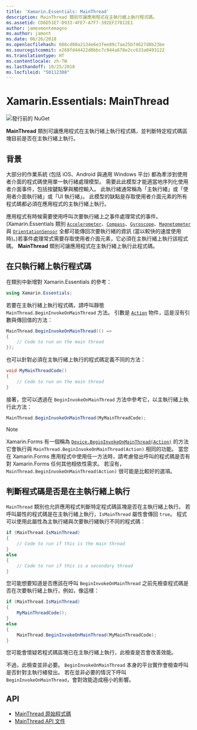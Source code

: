```yaml
---
title: 'Xamarin.Essentials: MainThread'
description: MainThread 類別可讓應用程式在主執行緒上執行程式碼。
ms.assetid: CD6D51E7-D933-4FE7-A7F7-392EF27812E1
author: jamesmontemagno
ms.author: jamont
ms.date: 06/26/2018
ms.openlocfilehash: 608cd00a2134e6e3fee89c7ae25bf4627d8b23be
ms.sourcegitcommit: e268fd44422d0bbc7c944a678e2cc633a0493122
ms.translationtype: HT
ms.contentlocale: zh-TW
ms.lasthandoff: 10/25/2018
ms.locfileid: "50112308"
---
```

# <a name="xamarinessentials-mainthread"></a>Xamarin.Essentials: MainThread

![發行前的 NuGet](~/media/shared/pre-release.png)

**MainThread** 類別可讓應用程式在主執行緒上執行程式碼，並判斷特定程式碼區塊目前是否在主執行緒上執行。

## <a name="background"></a>背景

大部分的作業系統 (包括 iOS、Android 與通用 Windows 平台) 都為牽涉到使用者介面的程式碼使用單一執行緒處理模型。 需要此此模型才能適當地序列化使用者介面事件，包括按鍵點擊與觸控輸入。 此執行緒通常稱為「主執行緒」或「使用者介面執行緒」或「UI 執行緒」。 此模型的缺點是存取使用者介面元素的所有程式碼都必須在應用程式的主執行緒上執行。 

應用程式有時候需要使用呼叫次要執行緒上之事件處理常式的事件。 (Xamarin.Essentials 類別 [`Accelerometer`](accelerometer.md)、[`Compass`](compass.md)、[`Gyroscope`](gyroscope.md)、[`Magnetometer`](magnetometer.md) 與 [`OrientationSensor`](orientation-sensor.md) 全都可能傳回次要執行緒的資訊 (當以較快的速度使用時)。)若事件處理常式需要存取使用者介面元素，它必須在主執行緒上執行該程式碼。 **MainThread** 類別可讓應用程式在主執行緒上執行此程式碼。

## <a name="running-code-on-the-main-thread"></a>在只執行緒上執行程式碼

在類別中新增對 Xamarin.Essentials 的參考：

```csharp
using Xamarin.Essentials;
```

若要在主執行緒上執行程式碼，請呼叫靜態 `MainThread.BeginInvokeOnMainThread` 方法。 引數是 [`Action`](xref:System.Action) 物件，這是沒有引數與傳回值的方法：

```csharp
MainThread.BeginInvokeOnMainThread(() =>
{
    // Code to run on the main thread
});
```

也可以針對必須在主執行緒上執行的程式碼定義不同的方法：

```csharp
void MyMainThreadCode()
{
    // Code to run on the main thread
}
```

接著，您可以透過在 `BeginInvokeOnMainThread` 方法中參考它，以主執行緒上執行此方法：

```csharp
MainThread.BeginInvokeOnMainThread(MyMainThreadCode);
```

> [!NOTE]
> Xamarin.Forms 有一個稱為 [`Device.BeginInvokeOnMainThread(Action)`](https://docs.microsoft.com/dotnet/api/xamarin.forms.device.begininvokeonmainthread) 的方法
> 它會執行與 `MainThread.BeginInvokeOnMainThread(Action)` 相同的功能。 當您在 Xamarin.Forms 應用程式中使用任一方法時，請考慮發出呼叫的程式碼是否有對 Xamarin.Forms 任何其他相依性需求。 若沒有，`MainThread.BeginInvokeOnMainThread(Action)` 很可能是比較好的選項。

## <a name="determining-if-code-is-running-on-the-main-thread"></a>判斷程式碼是否是在主執行緒上執行

`MainThread` 類別也允許應用程式判斷特定程式碼區塊是否在主執行緒上執行。 若呼叫屬性的程式碼是在主執行緒上執行，`IsMainThread` 屬性會傳回 `true`。 程式可以使用此屬性為主執行緒與次要執行緒執行不同的程式碼：

```csharp
if (MainThread.IsMainThread)
{
    // Code to run if this is the main thread
}
else
{
    // Code to run if this is a secondary thread
}
```

您可能想要知道是否應該在呼叫 `BeginInvokeOnMainThread` 之前先檢查程式碼是否在次要執行緒上執行，例如，像這樣：

```csharp
if (MainThread.IsMainThread)
{
    MyMainThreadCode();
}
else
{
    MainThread.BeginInvokeOnMainThread(MyMainThreadCode);
}
```

您可能會懷疑若程式碼區塊已在主執行緒上執行，此檢查是否會改善效能。

不過，此檢查並非必要。 `BeginInvokeOnMainThread` 本身的平台實作會檢查呼叫是否針對主執行緒發出。 若在並非必要的情況下呼叫 `BeginInvokeOnMainThread`，會對效能造成極小的影響。

## <a name="api"></a>API

- [MainThread 原始程式碼](https://github.com/xamarin/Essentials/tree/master/Xamarin.Essentials/MainThread)
- [MainThread API 文件](xref:Xamarin.Essentials.MainThread)
